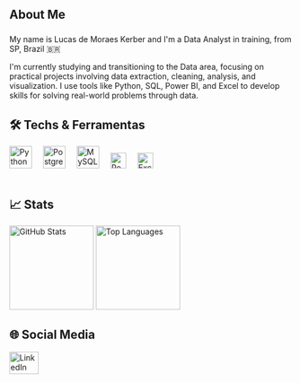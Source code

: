 <h2 align="left">About Me</h2>

###

<p align="left">My name is Lucas de Moraes Kerber and I'm a Data Analyst in training, from SP, Brazil 🇧🇷</p>

<p align="left">
  I'm currently studying and transitioning to the Data area, focusing on practical projects involving data extraction, cleaning, analysis, and visualization.  
  I use tools like Python, SQL, Power BI, and Excel to develop skills for solving real-world problems through data.
</p>

###

<h2 align="left">🛠️ Techs & Ferramentas</h2>

<div align="left">
  <!-- Skillicons -->
  <img src="https://skillicons.dev/icons?i=py" height="40" alt="Python" />
  <img width="12" />
  <img src="https://skillicons.dev/icons?i=postgres" height="40" alt="PostgreSQL" />
  <img width="12" />
  <img src="https://skillicons.dev/icons?i=mysql" height="40" alt="MySQL" />
  <img width="12" />

  <!-- Badges -->
  <img src="https://img.shields.io/badge/Power%20BI-F2C811?style=for-the-badge&logo=powerbi&logoColor=black" height="28" alt="Power BI" />
  <img width="12" />
  <img src="https://img.shields.io/badge/Excel-217346?style=for-the-badge&logo=microsoft-excel&logoColor=white" height="28" alt="Excel" />
</div>

<br/>

<h2 align="left">📈 Stats</h2>

<div align="left">
  <img src="https://github-readme-stats.vercel.app/api?username=Lucaskerber&hide_title=false&hide_rank=false&show_icons=true&include_all_commits=true&count_private=true&disable_animations=false&theme=dark&locale=en&hide_border=false&order=1" height="150" alt="GitHub Stats" />
  <img src="https://github-readme-stats.vercel.app/api/top-langs?username=Lucaskerber&locale=en&hide_title=false&layout=compact&card_width=320&langs_count=5&theme=dark&hide_border=false&order=2" height="150" alt="Top Languages" />
</div>

###

<h2 align="left">🌐 Social Media</h2>

<div align="left">
  <a href="https://www.linkedin.com/in/lucas-kerber/" target="_blank">
    <img src="https://raw.githubusercontent.com/maurodesouza/profile-readme-generator/master/src/assets/icons/social/linkedin/default.svg" width="52" height="40" alt="LinkedIn" />
  </a>
</div>
